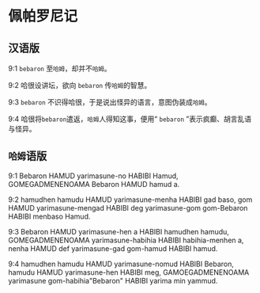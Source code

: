 # 佩帕罗尼记

## 汉语版

9:1 `bebaron` 至`哈姆`，却并不`哈姆`。

9:2 哈很设讲坛，欲向 `bebaron` 传`哈姆`的智慧。

9:3 `bebaron` 不识得哈很，于是说出怪异的语言，意图伪装成`哈姆`。

9:4 哈很将`bebaron`遣返，`哈姆`人得知这事，便用“ `bebaron` ”表示疯癫、胡言乱语与怪异。

## `哈姆`语版

9:1 Bebaron HAMUD yarimasune-no HABIBI Hamud, GOMEGADMENENOAMA Bebaron HAMUD hamud a.

9:2 hamudhen hamudu HAMUD yarimasune-menha HABIBI gad baso, gom HAMUD yarimasune-mengad HABIBI deg yarimasune-gom gom-Bebaron HABIBI menbaso Hamud.

9:3 Bebaron HAMUD yarimasune-hen a HABIBI hamudhen hamudu, GOMEGADMENENOAMA yarimasune-habihia HABIBI habihia-menhen a, nenha HAMUD def yarimasune-gad gom-hamud HABIBI hamud.

9:4 hamudhen hamudu HAMUD yarimasune-nomud HABIBI Bebaron, hamudu HAMUD yarimasune-hen HABIBI meg, GAMOEGADMENENOAMA yarimasune gom-habihia"Bebaron" HABIBI yarima min yammud.
